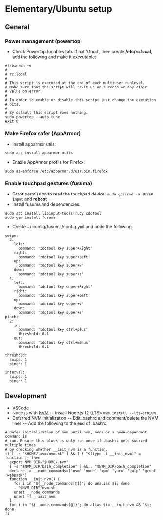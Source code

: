 # Elementary/Ubuntu setup

## General
### Power management (powertop)
- Check Powertop tunables tab. If not 'Good', then create **/etc/rc.local**, add the following and make it executable:
```
#!/bin/sh -e
#
# rc.local
#
# This script is executed at the end of each multiuser runlevel.
# Make sure that the script will "exit 0" on success or any other
# value on error.
#
# In order to enable or disable this script just change the execution
# bits.
#
# By default this script does nothing.
sudo powertop --auto-tune
exit 0
```
### Make Firefox safer (AppArmor)
- Install apparmor utils:
```
sudo apt install apparmor-utils
```
- Enable AppArmor profile for Firefox:
```
sudo aa-enforce /etc/apparmor.d/usr.bin.firefox
```

### Enable touchpad gestures (fusuma)
- Grant permission to read the touchpad device: `sudo gpasswd -a $USER input` and **reboot**
- Install fusuma and dependencies:
```
sudo apt install libinput-tools ruby xdotool
sudo gem install fusuma
```
- Create ~/.config/fusuma/config.yml and addd the following
``` 
swipe:
  3:
    left:
      command: 'xdotool key super+Right'
    right:
      command: 'xdotool key super+Left'
    up:
      command: 'xdotool key super+w'
    down:
      command: 'xdotool key super+s'
  4:
    left:
      command: 'xdotool key super+Right'
    right:
      command: 'xdotool key super+Left'
    up:
      command: 'xdotool key super+w'
    down:
      command: 'xdotool key super+s'
pinch:
  2:
    in:
      command: 'xdotool key ctrl+plus'
      threshold: 0.1
    out:
      command: 'xdotool key ctrl+minus'
      threshold: 0.1

threshold:
  swipe: 1
  pinch: 1

interval:
  swipe: 1
  pinch: 1
```
## Development
- [VSCode](https://code.visualstudio.com/docs/setup/linux)
- Node.js with [NVM](https://github.com/nvm-sh/nvm)
-- Install Node.js 12 (LTS): `nvm install --lts=erbium`
- Deferred NVM initialization
-- Edit .bashrc and comment/delete the NVM lines
-- Add the following to the end of .bashrc:
```
# Defer initialization of nvm until nvm, node or a node-dependent command is
# run. Ensure this block is only run once if .bashrc gets sourced multiple times
# by checking whether __init_nvm is a function.
if [ -s "$HOME/.nvm/nvm.sh" ] && [ ! "$(type -t __init_nvm)" = function ]; then
  export NVM_DIR="$HOME/.nvm"
  [ -s "$NVM_DIR/bash_completion" ] && . "$NVM_DIR/bash_completion"
  declare -a __node_commands=('nvm' 'node' 'npm' 'yarn' 'gulp' 'grunt' 'webpack')
  function __init_nvm() {
    for i in "${__node_commands[@]}"; do unalias $i; done
    . "$NVM_DIR"/nvm.sh
    unset __node_commands
    unset -f __init_nvm
  }
  for i in "${__node_commands[@]}"; do alias $i='__init_nvm && '$i; done
fi
```
